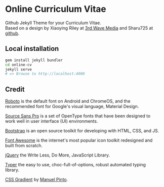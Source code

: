 # Online Curriculum Vitae

Github Jekyll Theme for your Curriculum Vitae.  
Based on a design by Xiaoying Riley at [3rd Wave Media](http://themes.3rdwavemedia.com/) and Sharu725 at [github](http://github.com/sharu725/online-cv/).

## Local installation
```bash
gem install jekyll bundler
cd online-cv
jekyll serve
# => Browse to http://localhost:4000
```

## Credit
[Roboto](http://github.com/google/roboto) is the default font on Android and ChromeOS, and the recommended font for Google's visual language, Material Design.

[Source Sans Pro](http://github.com/adobe-fonts/source-sans-pro) is a set of OpenType fonts that have been designed to work well in user interface (UI) environments.

[Bootstrap](https://getbootstrap.com/) is an open source toolkit for developing with HTML, CSS, and JS.


[Font Awesome](https://fontawesome.com/) is the internet's most popular icon toolkit redesigned and built from scratch.


[jQuery](https://jquery.com/) the Write Less, Do More, JavaScript Library.

[Typer](https://github.com/qodesmith/typer) the easy to use, choc-full-of-options, robust automated typing library.

[CSS Gradient](https://codepen.io/P1N2O/pen/pyBNzX) by [Manuel Pinto](https://manuelpinto.in/).
